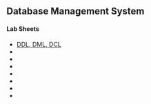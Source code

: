 ## Database Management System

#### Lab Sheets
- [DDL, DML, DCL]()
- []()
- []()
- []()
- []()
- []()
- []()
- []()
